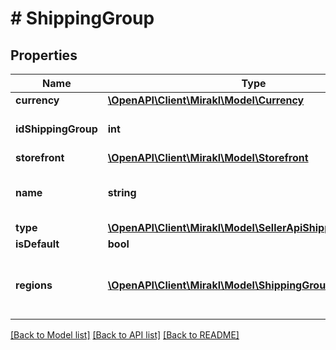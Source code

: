 # # ShippingGroup

## Properties

Name | Type | Description | Notes
------------ | ------------- | ------------- | -------------
**currency** | [**\OpenAPI\Client\Mirakl\Model\Currency**](Currency.md) |  |
**idShippingGroup** | **int** | ID of the shipping group |
**storefront** | [**\OpenAPI\Client\Mirakl\Model\Storefront**](Storefront.md) |  |
**name** | **string** | Name of the shipping group |
**type** | [**\OpenAPI\Client\Mirakl\Model\SellerApiShippingGroupType**](SellerApiShippingGroupType.md) |  |
**isDefault** | **bool** |  |
**regions** | [**\OpenAPI\Client\Mirakl\Model\ShippingGroupRegion[]**](ShippingGroupRegion.md) | List of regions in this shipping group |

[[Back to Model list]](../../README.md#models) [[Back to API list]](../../README.md#endpoints) [[Back to README]](../../README.md)
